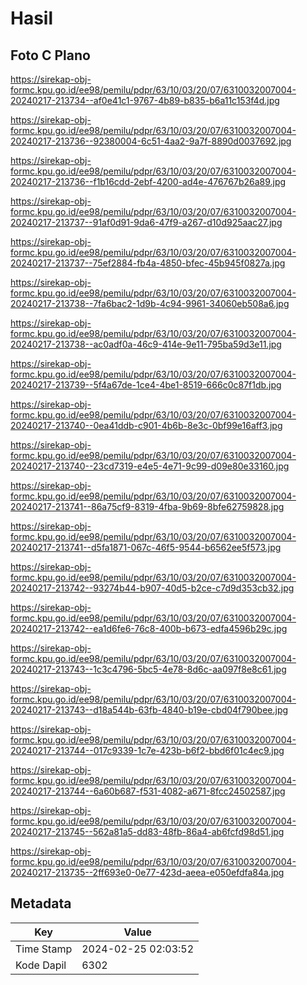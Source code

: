 # Hasil

## Foto C Plano

https://sirekap-obj-formc.kpu.go.id/ee98/pemilu/pdpr/63/10/03/20/07/6310032007004-20240217-213734--af0e41c1-9767-4b89-b835-b6a11c153f4d.jpg

https://sirekap-obj-formc.kpu.go.id/ee98/pemilu/pdpr/63/10/03/20/07/6310032007004-20240217-213736--92380004-6c51-4aa2-9a7f-8890d0037692.jpg

https://sirekap-obj-formc.kpu.go.id/ee98/pemilu/pdpr/63/10/03/20/07/6310032007004-20240217-213736--f1b16cdd-2ebf-4200-ad4e-476767b26a89.jpg

https://sirekap-obj-formc.kpu.go.id/ee98/pemilu/pdpr/63/10/03/20/07/6310032007004-20240217-213737--91af0d91-9da6-47f9-a267-d10d925aac27.jpg

https://sirekap-obj-formc.kpu.go.id/ee98/pemilu/pdpr/63/10/03/20/07/6310032007004-20240217-213737--75ef2884-fb4a-4850-bfec-45b945f0827a.jpg

https://sirekap-obj-formc.kpu.go.id/ee98/pemilu/pdpr/63/10/03/20/07/6310032007004-20240217-213738--7fa6bac2-1d9b-4c94-9961-34060eb508a6.jpg

https://sirekap-obj-formc.kpu.go.id/ee98/pemilu/pdpr/63/10/03/20/07/6310032007004-20240217-213738--ac0adf0a-46c9-414e-9e11-795ba59d3e11.jpg

https://sirekap-obj-formc.kpu.go.id/ee98/pemilu/pdpr/63/10/03/20/07/6310032007004-20240217-213739--5f4a67de-1ce4-4be1-8519-666c0c87f1db.jpg

https://sirekap-obj-formc.kpu.go.id/ee98/pemilu/pdpr/63/10/03/20/07/6310032007004-20240217-213740--0ea41ddb-c901-4b6b-8e3c-0bf99e16aff3.jpg

https://sirekap-obj-formc.kpu.go.id/ee98/pemilu/pdpr/63/10/03/20/07/6310032007004-20240217-213740--23cd7319-e4e5-4e71-9c99-d09e80e33160.jpg

https://sirekap-obj-formc.kpu.go.id/ee98/pemilu/pdpr/63/10/03/20/07/6310032007004-20240217-213741--86a75cf9-8319-4fba-9b69-8bfe62759828.jpg

https://sirekap-obj-formc.kpu.go.id/ee98/pemilu/pdpr/63/10/03/20/07/6310032007004-20240217-213741--d5fa1871-067c-46f5-9544-b6562ee5f573.jpg

https://sirekap-obj-formc.kpu.go.id/ee98/pemilu/pdpr/63/10/03/20/07/6310032007004-20240217-213742--93274b44-b907-40d5-b2ce-c7d9d353cb32.jpg

https://sirekap-obj-formc.kpu.go.id/ee98/pemilu/pdpr/63/10/03/20/07/6310032007004-20240217-213742--ea1d6fe6-76c8-400b-b673-edfa4596b29c.jpg

https://sirekap-obj-formc.kpu.go.id/ee98/pemilu/pdpr/63/10/03/20/07/6310032007004-20240217-213743--1c3c4796-5bc5-4e78-8d6c-aa097f8e8c61.jpg

https://sirekap-obj-formc.kpu.go.id/ee98/pemilu/pdpr/63/10/03/20/07/6310032007004-20240217-213743--d18a544b-63fb-4840-b19e-cbd04f790bee.jpg

https://sirekap-obj-formc.kpu.go.id/ee98/pemilu/pdpr/63/10/03/20/07/6310032007004-20240217-213744--017c9339-1c7e-423b-b6f2-bbd6f01c4ec9.jpg

https://sirekap-obj-formc.kpu.go.id/ee98/pemilu/pdpr/63/10/03/20/07/6310032007004-20240217-213744--6a60b687-f531-4082-a671-8fcc24502587.jpg

https://sirekap-obj-formc.kpu.go.id/ee98/pemilu/pdpr/63/10/03/20/07/6310032007004-20240217-213745--562a81a5-dd83-48fb-86a4-ab6fcfd98d51.jpg

https://sirekap-obj-formc.kpu.go.id/ee98/pemilu/pdpr/63/10/03/20/07/6310032007004-20240217-213735--2ff693e0-0e77-423d-aeea-e050efdfa84a.jpg


## Metadata

| Key        | Value               |
| ---------- | ------------------- |
| Time Stamp | 2024-02-25 02:03:52 |
| Kode Dapil | 6302                |



